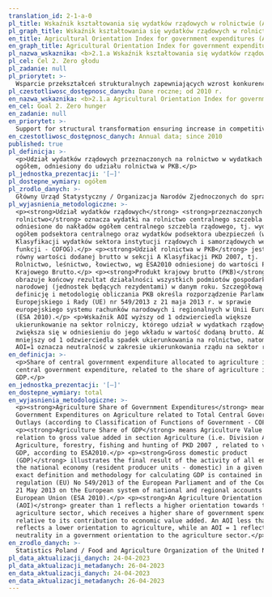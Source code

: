 ```yaml
---
translation_id: 2-1-a-0
pl_title: Wskaźnik kształtowania się wydatków rządowych w rolnictwie (AOI)
pl_graph_title: Wskaźnik kształtowania się wydatków rządowych w rolnictwie (AOI)
en_title: Agricultural Orientation Index for government expenditures (AOI)
en_graph_title: Agricultural Orientation Index for government expenditures (AOI)
pl_nazwa_wskaznika: <b>2.1.a Wskaźnik kształtowania się wydatków rządowych w rolnictwie (AOI)</b>
pl_cel: Cel 2. Zero głodu
pl_zadanie: null
pl_priorytet: >-
  Wsparcie przekształceń strukturalnych zapewniających wzrost konkurencyjności gospodarstw rolnych i producentów rolno-spożywczych
pl_czestotliwosc_dostępnosc_danych: Dane roczne; od 2010 r.
en_nazwa_wskaznika: <b>2.1.a Agricultural Orientation Index for government expenditures (AOI)</b>
en_cel: Goal 2. Zero hunger
en_zadanie: null
en_priorytet: >-
  Support for structural transformation ensuring increase in competitiveness of agricultural holdings and agri-food producers
en_czestotliwosc_dostępnosc_danych: Annual data; since 2010
published: true
pl_definicja: >-
  <p>Udział wydatków rządowych przeznaczonych na rolnictwo w wydatkach rządowych
  ogółem, odniesiony do udziału rolnictwa w PKB.</p>
pl_jednostka_prezentacji: '[–]'
pl_dostepne_wymiary: ogółem
pl_zrodlo_danych: >-
  Główny Urząd Statystyczny / Organizacja Narodów Zjednoczonych do spraw Wyżywienia i Rolnictwa (FAO)
pl_wyjasnienia_metodologiczne: >-
  <p><strong>Udział wydatków rządowych</strong> <strong>przeznaczonych na
  rolnictwo</strong> oznacza wydatki na rolnictwo centralnego szczebla rządowego
  odniesione do nakładów ogółem centralnego szczebla rządowego, tj. wydatków
  ogółem podsektora centralnego oraz wydatków podsektora ubezpieczeń (wg
  Klasyfikacji wydatków sektora instytucji rządowych i samorządowych według
  funkcji - COFOG).</p> <p><strong>Udział rolnictwa w PKB</strong> jest
  równy wartości dodanej brutto w sekcji A Klasyfikacji PKD 2007, tj.
  Rolnictwo, leśnictwo, łowiectwo, wg ESA2010 odniesionej do wartości Produktu
  Krajowego Brutto.</p> <p><strong>Produkt krajowy brutto (PKB)</strong>
  obrazuje końcowy rezultat działalności wszystkich podmiotów gospodarki
  narodowej (jednostek będących rezydentami) w danym roku. Szczegółową
  definicję i metodologię obliczania PKB określa rozporządzenie Parlamentu
  Europejskiego i Rady (UE) nr 549/2013 z 21 maja 2013 r. w sprawie
  europejskiego systemu rachunków narodowych i regionalnych w Unii Europejskiej
  (ESA 2010).</p> <p>Wskaźnik AOI wyższy od 1 odzwierciedla większe
  ukierunkowanie na sektor rolniczy, którego udział w wydatkach rządowych
  zwiększa się w odniesieniu do jego wkładu w wartość dodaną brutto. AOI
  mniejszy od 1 odzwierciedla spadek ukierunkowania na rolnictwo, natomiast
  AOI=1 oznacza neutralność w zakresie ukierunkowania rządu na sektor rolny.</p>
en_definicja: >-
  <p>Share of central government expenditure allocated to agriculture in total
  central government expenditure, related to the share of agriculture in
  GDP.</p>
en_jednostka_prezentacji: '[–]'
en_dostepne_wymiary: total
en_wyjasnienia_metodologiczne: >-
  <p><strong>Agriculture Share of Government Expenditures</strong> means Central
  Government Expenditures on Agriculture related to Total Central Government
  Outlays (according to Classification of Functions of Government - COFOG).</p>
  <p><strong>Agriculture Share of GDP</strong> means Agriculture Value Added in
  relation to gross value added in section Agriculture (i.e. Division A -
  Agriculture, forestry, fishing and hunting of PKD 2007 , related to value of
  GDP, according to ESA2010.</p> <p><strong>Gross domestic product
  (GDP)</strong> illustrates the final result of the activity of all entities of
  the national economy (resident producer units - domestic) in a given year. The
  exact definition and methodology for calculating GDP is contained in the
  regulation (EU) No 549/2013 of the European Parliament and of the Council of
  21 May 2013 on the European system of national and regional accounts in the
  European Union (ESA 2010).</p> <p><strong>An Agriculture Orientation Index
  (AOI)</strong> greater than 1 reflects a higher orientation towards the
  agriculture sector, which receives a higher share of government spending
  relative to its contribution to economic value added. An AOI less than 1
  reflects a lower orientation to agriculture, while an AOI = 1 reflects
  neutrality in a government orientation to the agriculture sector.</p>
en_zrodlo_danych: >-
  Statistics Poland / Food and Agriculture Organization of the United Nations (FAO)
pl_data_aktualizacji_danych: 24-04-2023
pl_data_aktualizacji_metadanych: 26-04-2023
en_data_aktualizacji_danych: 24-04-2023
en_data_aktualizacji_metadanych: 26-04-2023
---
```

